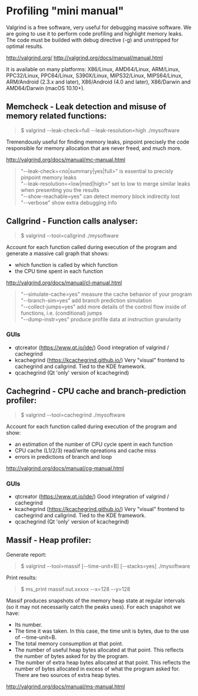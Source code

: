 Profiling "mini manual"
=======================

Valgrind is a free software, very useful for debugging massive software.
We are going to use it to perform code profiling and highlight memory leaks.
The code must be builded with debug directive (-g) and unstripped for optimal results.

http://valgrind.org/
http://valgrind.org/docs/manual/manual.html

It is available on many platforms:
X86/Linux, AMD64/Linux, ARM/Linux, PPC32/Linux, PPC64/Linux, S390X/Linux, MIPS32/Linux, MIPS64/Linux,
ARM/Android (2.3.x and later), X86/Android (4.0 and later), X86/Darwin and AMD64/Darwin (macOS 10.10+).


Memcheck - Leak detection and misuse of memory related functions:
-----------------------------------------------------------------

> $ valgrind --leak-check=full --leak-resolution=high ./mysoftware

Tremendously useful for finding memory leaks, pinpoint precisely the code responsible
for memory allocation that are never freed, and much more.

http://valgrind.org/docs/manual/mc-manual.html

> "--leak-check=<no|summary|yes|full>" is essential to precisly pinpoint memory leaks  
> "--leak-resolution=<low|med|high>" set to low to merge similar leaks when presenting you the results  
> "--show-reachable=yes" can detect memory block indirectly lost  
> "--verbose" show extra debugging info  


Callgrind - Function calls analyser:
------------------------------------

> $ valgrind --tool=callgrind ./mysoftware

Account for each function called during execution of the program and generate a
massive call graph that shows:
- which function is called by which function
- the CPU time spent in each function

http://valgrind.org/docs/manual/cl-manual.html

> "--simulate-cache=yes" measure the cache behavior of your program  
> "--branch-sim=yes" add branch prediction simulation  
> "--collect-jumps=yes" add more details of the control flow inside of functions, i.e. (conditional) jumps  
> "--dump-instr=yes" produce profile data at instruction granularity  

### GUIs
- qtcreator (https://www.qt.io/ide/) Good integration of valgrind / cachegrind
- kcachegrind (https://kcachegrind.github.io/) Very "visual" frontend to cachegrind and callgrind. Tied to the KDE framework.
- qcachegrind (Qt 'only' version of kcachegrind)


Cachegrind - CPU cache and branch-prediction profiler:
------------------------------------------------------

> $ valgrind --tool=cachegrind ./mysoftware

Account for each function called during execution of the program and show:
- an estimation of the number of CPU cycle spent in each function
- CPU cache (L1/2/3) read/write opreations and cache miss
- errors in predictions of branch and loop

http://valgrind.org/docs/manual/cg-manual.html

### GUIs
- qtcreator (https://www.qt.io/ide/) Good integration of valgrind / cachegrind
- kcachegrind (https://kcachegrind.github.io/) Very "visual" frontend to cachegrind and callgrind. Tied to the KDE framework.
- qcachegrind (Qt 'only' version of kcachegrind)


Massif - Heap profiler:
-----------------------

Generate report:
> $ valgrind --tool=massif [--time-unit=B] [--stacks=yes] ./mysoftware

Print results:
> $ ms_print massif.out.xxxxx --x=128 --y=128

Massif produces snapshots of the memory heap state at regular intervals (so it
may not necessarily catch the peaks uses). For each snapshot we have:
- Its number.
- The time it was taken. In this case, the time unit is bytes, due to the use of --time-unit=B.
- The total memory consumption at that point.
- The number of useful heap bytes allocated at that point. This reflects the number of bytes asked for by the program.
- The number of extra heap bytes allocated at that point. This reflects the number of bytes allocated in excess of what the program asked for. There are two sources of extra heap bytes.

http://valgrind.org/docs/manual/ms-manual.html
